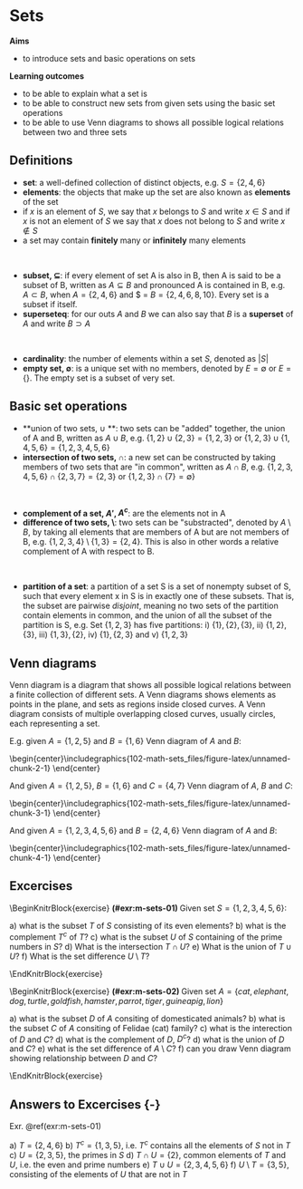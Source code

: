 # Sets




**Aims**

- to introduce sets and basic operations on sets

**Learning outcomes**

- to be able to explain what a set is
- to be able to construct new sets from given sets using the basic set operations
- to be able to use Venn diagrams to shows all possible logical relations between two and three sets

## Definitions

- **set**: a well-defined collection of distinct objects, e.g. $S = \{2, 4, 6\}$
- **elements**:  the objects that make up the set are also known as **elements** of the set
- if $x$ is an element of $S$, we say that $x$ belongs to $S$ and write $x \in S$ and if $x$ is not an element of $S$ we say that $x$ does not belong to $S$ and write $x \notin S$
- a set may contain **finitely** many or **infinitely** many elements

<br />

- **subset, $\subseteq$**: if every element of set A is also in B, then A is said to be a subset of B, written as $A \subseteq B$ and pronounced A is contained in B, e.g. $A \subset B$, when $A = \{2, 4, 6\}$ and $ = $B = \{2, 4, 6, 8, 10\}$. Every set is a subset if itself.
- **superseteq**: for our outs $A$ and $B$ we can also say that $B$ is a **superset** of $A$ and write $B \supset A$

<br />

- **cardinality**: the number of elements within a set $S$, denoted as $|S|$
- **empty set, $\emptyset$**: is a unique set with no members, denoted by $E = \emptyset$ or $E = \{\}$. The empty set is a subset of very set.

## Basic set operations

- **union of two sets, $\cup$ **: two sets can be "added" together, the union of A and B, written as $A \cup B$, e.g. $\{1, 2\} \cup \{2, 3\} = \{1, 2, 3\}$ or $\{1, 2, 3\} \cup \{1, 4, 5, 6\} = \{1, 2, 3, 4, 5, 6\}$
- **intersection of two sets, $\cap$**: a new set can be constructed by taking members of two sets that are "in common", written as $A \cap B$, e.g. $\{1, 2, 3, 4, 5, 6\} \cap \{2, 3, 7\} = \{2, 3\}$ or $\{1, 2, 3\} \cap \{7 \} = \emptyset \}$

<br/>

- **complement of a set, $A'$, $A^c$**: are the elements not in A
- **difference of two sets, $\setminus$**: two sets can be "substracted", denoted by $A \setminus B$, by taking all elements that are members of A but are not members of B, e.g. $\{1, 2, 3, 4\} \setminus \{1, 3\} = \{2, 4\}$. This is also in other words a relative complement of A with respect to B.

<br/>

- **partition of a set**: a partition of a set S is a set of nonempty subset of S, such that every element x in S is in exactly one of these subsets. That is, the subset are pairwise *disjoint*, meaning no two sets of the partition contain elements in common, and the union of all the subset of the partition is S, e.g. Set $\{1, 2, 3\}$ has five partitions: i) $\{1\}, \{2\}, \{3\}$, ii) $\{1, 2\}, \{3\}$, iii) $\{1,3\}, \{2\}$, iv) $\{1\}, \{2, 3\}$ and v) $\{1,2,3\}$

## Venn diagrams

Venn diagram is a diagram that shows all possible logical relations between a finite collection of different sets. A Venn diagrams shows elements as points in the plane, and sets as regions inside closed curves. A Venn diagram consists of multiple overlapping closed curves, usually circles, each representing a set. 

E.g. given $A = \{1, 2, 5\}$ and $B = \{1, 6\}$ Venn diagram of $A$ and $B$:


\begin{center}\includegraphics{102-math-sets_files/figure-latex/unnamed-chunk-2-1} \end{center}

And given $A = \{1, 2, 5\}$, $B = \{1, 6\}$ and $C= \{4, 7\}$ Venn diagram of $A$, $B$ and $C$:

\begin{center}\includegraphics{102-math-sets_files/figure-latex/unnamed-chunk-3-1} \end{center}


And  given $A = \{1, 2, 3, 4, 5, 6\}$ and $B= \{2, 4, 6\}$ Venn diagram of $A$ and $B$:

\begin{center}\includegraphics{102-math-sets_files/figure-latex/unnamed-chunk-4-1} \end{center}

## Excercises

\BeginKnitrBlock{exercise}
<span class="exercise" id="exr:m-sets-01"><strong>(\#exr:m-sets-01) </strong></span>
Given set $S = \{1, 2, 3, 4, 5, 6\}$:
  
a) what is the subset $T$ of $S$ consisting of its even elements?
b) what is the complement $T^c$ of $T$? 
c) what is the subset $U$ of $S$ containing of the prime numbers in $S$?
d) What is the intersection $T \cap U$? 
e) What is the union of $T \cup U$?
f) What is the set difference $U \setminus T$?

\EndKnitrBlock{exercise}

\BeginKnitrBlock{exercise}
<span class="exercise" id="exr:m-sets-02"><strong>(\#exr:m-sets-02) </strong></span>
Given set $A = \{cat, elephant, dog, turtle, goldfish, hamster, parrot, tiger, guinea pig, lion\}$ 
  
a) what is the subset $D$ of $A$ consiting of domesticated animals?
b) what is the subset $C$ of $A$ consiting of Felidae (cat) family?
c) what is the interection of $D$ and $C$?
d) what is the complement of $D$, $D^c$?
d) what is the union of $D$ and $C$?
e) what is the set difference of $A \setminus C$?
f) can you draw Venn diagram showing relationship between $D$ and $C$?
  
  
\EndKnitrBlock{exercise}


## Answers to Excercises {-}

Exr. \@ref(exr:m-sets-01)

a) $T = \{2, 4, 6\}$ 
b) $T^c = \{1, 3, 5\}$, i.e. $T^c$ contains all the elements of $S$ not in $T$
c) $U = \{2, 3, 5\}$, the primes in $S$
d) $T \cap U = \{2\}$, common elements of $T$ and $U$, i.e. the even and prime numbers
e) $T \cup U = \{2, 3, 4, 5, 6\}$
f) $U \setminus T = \{3, 5\}$, consisting of the elements of $U$ that are not in $T$
